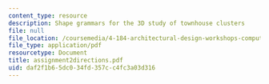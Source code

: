 ```yaml
---
content_type: resource
description: Shape grammars for the 3D study of townhouse clusters
file: null
file_location: /coursemedia/4-184-architectural-design-workshops-computational-design-for-housing-spring-2002/daf2f1b65dc034fd357cc4fc3a03d316_assignment2directions.pdf
file_type: application/pdf
resourcetype: Document
title: assignment2directions.pdf
uid: daf2f1b6-5dc0-34fd-357c-c4fc3a03d316
---
```


